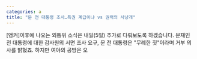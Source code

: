 ```yaml
---
categories: a
title: "문 전 대통령 조사…특권 계급이냐 vs 권력의 사냥개"
---
```

 [앵커]이후에 나오는 외통위 소식은 내일(5일) 추가로 다뤄보도록 하겠습니다. 문재인 전 대통령에 대한 감사원의 서면 조사 요구, 문 전 대통령은 "무례한 짓"이라며 거부 의사를 밝혔죠. 하지만 여야의 공방은 오